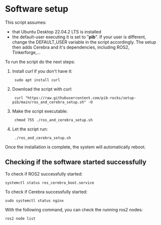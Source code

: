 # Software setup

This script assumes: 
- that Ubuntu Desktop 22.04.2 LTS is installed
- the default-user executing it is set to "**pib**". If your user is different, change the DEFAULT_USER variable in the script accordingly.
The setup then adds Cerebra and it's dependencies, including ROS2, Tinkerforge,...

To run the script do the next steps:

1. Install *curl* if you don't have it:

        sudo apt install curl

2. Download the script with *curl*:

        curl "https://raw.githubusercontent.com/pib-rocks/setup-pib/main/ros_and_cerebra_setup.sh" -O

3. Make the script executable:
   
        chmod 755 ./ros_and_cerebra_setup.sh

4. Let the script run:

        ./ros_and_cerebra_setup.sh

Once the installation is complete, the system will automatically reboot.

## Checking if the software started successfully

To check if ROS2 successfully started:

    systemctl status ros_cerebra_boot.service

To check if Cerebra successfully started:

    sudo systemctl status nginx

With the following command, you can check the running ros2 nodes:

    ros2 node list